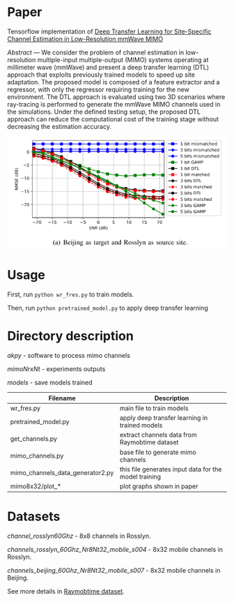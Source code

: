 # Paper

Tensorflow implementation of [Deep Transfer Learning for Site-Specific Channel
Estimation in Low-Resolution mmWave MIMO](https://ieeexplore.ieee.org/document/9388873)

*Abstract* — We consider the problem of channel estimation in
low-resolution multiple-input multiple-output (MIMO) systems
operating at millimeter wave (mmWave) and present a deep
transfer learning (DTL) approach that exploits previously trained
models to speed up site adaptation. The proposed model is
composed of a feature extractor and a regressor, with only the
regressor requiring training for the new environment. The DTL
approach is evaluated using two 3D scenarios where ray-tracing
is performed to generate the mmWave MIMO channels used in
the simulations. Under the defined testing setup, the proposed
DTL approach can reduce the computational cost of the training
stage without decreasing the estimation accuracy.

![training_sample](img/sample.png)

# Usage

First, run ```python wr_fres.py``` to train models.

Then, run ```python pretrained_model.py``` to apply deep transfer learning

# Directory description

*akpy* - software to process mimo channels

*mimoNrxNt* - experiments outputs

*models* - save models trained

Filename   | Description
--------- | ------
wr_fres.py | main file to train models
pretrained_model.py | apply deep transfer learning in trained models
get_channels.py | extract channels data from Raymobtime dataset
mimo_channels.py | base file to generate mimo channels
mimo_channels_data_generator2.py | this file generates input data for the model training
mimo8x32/plot_* | plot graphs shown in paper


# Datasets

*channel_rosslyn60Ghz* - 8x8 channels in Rosslyn.

*channels_rosslyn_60Ghz_Nr8Nt32_mobile_s004* - 8x32 mobile channels in Rosslyn.

*channels_beijing_60Ghz_Nr8Nt32_mobile_s007* - 8x32 mobile channels in Beijing.

See more details in [Raymobtime dataset](https://www.lasse.ufpa.br/raymobtime/).